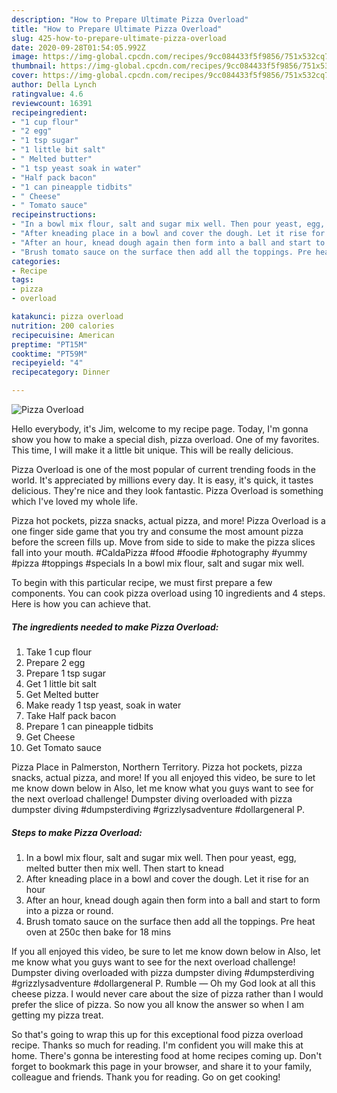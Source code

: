 ```yaml
---
description: "How to Prepare Ultimate Pizza Overload"
title: "How to Prepare Ultimate Pizza Overload"
slug: 425-how-to-prepare-ultimate-pizza-overload
date: 2020-09-28T01:54:05.992Z
image: https://img-global.cpcdn.com/recipes/9cc084433f5f9856/751x532cq70/pizza-overload-recipe-main-photo.jpg
thumbnail: https://img-global.cpcdn.com/recipes/9cc084433f5f9856/751x532cq70/pizza-overload-recipe-main-photo.jpg
cover: https://img-global.cpcdn.com/recipes/9cc084433f5f9856/751x532cq70/pizza-overload-recipe-main-photo.jpg
author: Della Lynch
ratingvalue: 4.6
reviewcount: 16391
recipeingredient:
- "1 cup flour"
- "2 egg"
- "1 tsp sugar"
- "1 little bit salt"
- " Melted butter"
- "1 tsp yeast soak in water"
- "Half pack bacon"
- "1 can pineapple tidbits"
- " Cheese"
- " Tomato sauce"
recipeinstructions:
- "In a bowl mix flour, salt and sugar mix well. Then pour yeast, egg, melted butter then mix well. Then start to knead"
- "After kneading place in a bowl and cover the dough. Let it rise for an hour"
- "After an hour, knead dough again then form into a ball and start to form into a pizza or round."
- "Brush tomato sauce on the surface then add all the toppings. Pre heat oven at 250c then bake for 18 mins"
categories:
- Recipe
tags:
- pizza
- overload

katakunci: pizza overload 
nutrition: 200 calories
recipecuisine: American
preptime: "PT15M"
cooktime: "PT59M"
recipeyield: "4"
recipecategory: Dinner

---
```



![Pizza Overload](https://img-global.cpcdn.com/recipes/9cc084433f5f9856/751x532cq70/pizza-overload-recipe-main-photo.jpg)

Hello everybody, it's Jim, welcome to my recipe page. Today, I'm gonna show you how to make a special dish, pizza overload. One of my favorites. This time, I will make it a little bit unique. This will be really delicious.

Pizza Overload is one of the most popular of current trending foods in the world. It's appreciated by millions every day. It is easy, it's quick, it tastes delicious. They're nice and they look fantastic. Pizza Overload is something which I've loved my whole life.

Pizza hot pockets, pizza snacks, actual pizza, and more! Pizza Overload is a one finger side game that you try and consume the most amount pizza before the screen fills up. Move from side to side to make the pizza slices fall into your mouth. #CaldaPizza #food #foodie #photography #yummy #pizza #toppings #specials In a bowl mix flour, salt and sugar mix well.


To begin with this particular recipe, we must first prepare a few components. You can cook pizza overload using 10 ingredients and 4 steps. Here is how you can achieve that.

<!--inarticleads1-->

##### The ingredients needed to make Pizza Overload:

1. Take 1 cup flour
1. Prepare 2 egg
1. Prepare 1 tsp sugar
1. Get 1 little bit salt
1. Get  Melted butter
1. Make ready 1 tsp yeast, soak in water
1. Take Half pack bacon
1. Prepare 1 can pineapple tidbits
1. Get  Cheese
1. Get  Tomato sauce


Pizza Place in Palmerston, Northern Territory. Pizza hot pockets, pizza snacks, actual pizza, and more! If you all enjoyed this video, be sure to let me know down below in Also, let me know what you guys want to see for the next overload challenge! Dumpster diving overloaded with pizza dumpster diving #dumpsterdiving #grizzlysadventure #dollargeneral P. 

<!--inarticleads2-->

##### Steps to make Pizza Overload:

1. In a bowl mix flour, salt and sugar mix well. Then pour yeast, egg, melted butter then mix well. Then start to knead
1. After kneading place in a bowl and cover the dough. Let it rise for an hour
1. After an hour, knead dough again then form into a ball and start to form into a pizza or round.
1. Brush tomato sauce on the surface then add all the toppings. Pre heat oven at 250c then bake for 18 mins


If you all enjoyed this video, be sure to let me know down below in Also, let me know what you guys want to see for the next overload challenge! Dumpster diving overloaded with pizza dumpster diving #dumpsterdiving #grizzlysadventure #dollargeneral P. Rumble — Oh my God look at all this cheese pizza. I would never care about the size of pizza rather than I would prefer the slice of pizza. So now you all know the answer so when I am getting my pizza treat. 

So that's going to wrap this up for this exceptional food pizza overload recipe. Thanks so much for reading. I'm confident you will make this at home. There's gonna be interesting food at home recipes coming up. Don't forget to bookmark this page in your browser, and share it to your family, colleague and friends. Thank you for reading. Go on get cooking!
